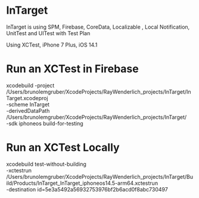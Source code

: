 # InTarget
InTarget is using SPM, Firebase, CoreData, Localizable , Local Notification, UnitTest and UITest with Test Plan

Using XCTest, iPhone 7 Plus, iOS 14.1

# Run an XCTest in Firebase
xcodebuild -project /Users/brunolemgruber/XcodeProjects/RayWenderlich_projects/InTarget/InTarget.xcodeproj \
-scheme InTarget \
-derivedDataPath /Users/brunolemgruber/XcodeProjects/RayWenderlich_projects/InTarget/ \
-sdk iphoneos build-for-testing

# Run an XCTest Locally
xcodebuild test-without-building \
    -xctestrun /Users/brunolemgruber/XcodeProjects/RayWenderlich_projects/InTarget/Build/Products/InTarget_InTarget_iphoneos14.5-arm64.xctestrun \
    -destination id=5e3a5492a56932753976bf2b6acd0f8abc730497
